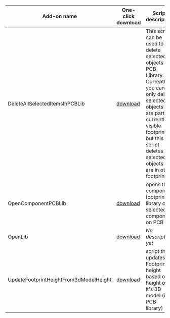 Add-on name | One-click download | Script description
--- | --- | ---
DeleteAllSelectedItemsInPCBLib | [download](https://altium-designer-addons.github.io/DownGit/#/home?url=https://github.com/Altium-Designer-addons/scripts-libraries/tree/master/Scripts+-+Parts+library/DeleteAllSelectedItemsInPCBLib) | This script can be used to delete selected objects in PCB Library. Currently you can only delete selected objects that are part of currently visible footprint, but this script deletes selected objects that are in other footprints
OpenComponentPCBLib | [download](https://altium-designer-addons.github.io/DownGit/#/home?url=https://github.com/Altium-Designer-addons/scripts-libraries/tree/master/Scripts+-+Parts+library/OpenComponentPCBLib) | opens the component footprint library of a selected component on PCB
OpenLib | [download](https://altium-designer-addons.github.io/DownGit/#/home?url=https://github.com/Altium-Designer-addons/scripts-libraries/tree/master/Scripts+-+Parts+library/OpenLib) | _No description yet_
UpdateFootprintHeightFrom3dModelHeight | [download](https://altium-designer-addons.github.io/DownGit/#/home?url=https://github.com/Altium-Designer-addons/scripts-libraries/tree/master/Scripts+-+Parts+library/UpdateFootprintHeightFrom3dModelHeight) | script that updates Footprint height based on height of it's 3D model (in PCB library)
